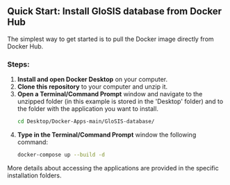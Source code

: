 ## Quick Start: Install GloSIS database from Docker Hub

The simplest way to get started is to pull the Docker image directly from Docker Hub.

### Steps:
1. **Install and open Docker Desktop** on your computer.
2. **Clone this repository** to your computer and unzip it.
3. **Open a Terminal/Command Prompt** window and navigate to the unzipped folder (in this example is stored in the 'Desktop' folder) and to the folder with the application you want to install.
   ```bash
   cd Desktop/Docker-Apps-main/GloSIS-database/
4. **Type in the Terminal/Command Prompt** window the following command:
   ```bash
   docker-compose up --build -d

More details about accessing the applications are provided in the specific installation folders.

